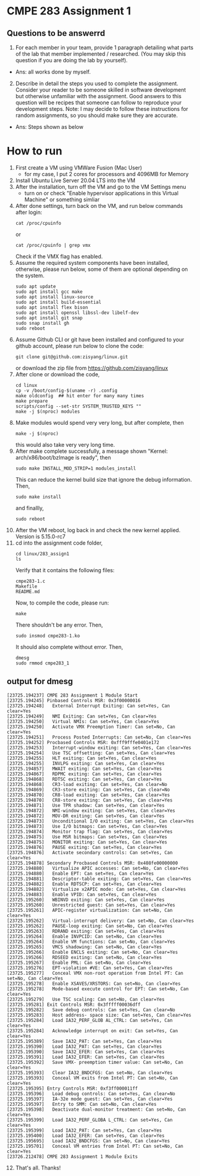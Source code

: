# CMPE 283 Assignment 1
## Questions to be answerrd
1. For each member in your team, provide 1 paragraph detailing what parts of the lab that member implemented / researched. (You may skip this question if you are doing the lab by yourself).
- Ans: all works done by myself.
2. Describe in detail the steps you used to complete the assignment. Consider your reader to be someone skilled in software development but otherwise unfamiliar with the assignment. Good answers to this question will be recipes that someone can follow to reproduce your development steps.
Note: I may decide to follow these instructions for random assignments, so you should make sure they are accurate.
- Ans: Steps shown as below

# How to run
1. First create a VM using VMWare Fusion (Mac User)
    - for my case, I put 2 cores for processors and 4096MB for Memory
2. Install Ubuntu Live Server 20.04 LTS into the VM
3. After the installation, turn off the VM and go to the VM Settings menu
    - turn on or check "Enable hypervisor applications in this Virtual Machine" or something simliar
4. After done settings, turn back on the VM, and run below commands after login:
    ```
    cat /proc/cpuinfo 
    ```
    or
    ```
    cat /proc/cpuinfo | grep vmx
    ```
    Check if the VMX flag has enabled.
5. Assume the required system components have been installed, otherwise, please run below, some of them are optional depending on the system.
    ```
    sudo apt update
    sudo apt install gcc make
    sudo apt install linux-source
    sudo apt install build-essential
    sudo apt install flex bison
    sudo apt install openssl libssl-dev libelf-dev
    sudo apt install git snap
    sudo snap install gh
    sudo reboot
    ```
6. Assume Github CLI or git have been installed and configured to your github account, please run below to clone the code:
    ```
    git clone git@github.com:zisyang/linux.git
    ```
    or download the zip file from https://github.com/zisyang/linux
7. After clone or download the code, 
    ```
    cd linux
    cp -v /boot/config-$(uname -r) .config
    make oldconfig  ## hit enter for many many times
    make prepare
    scripts/config --set-str SYSTEM_TRUSTED_KEYS ""
    make -j $(nproc) modules
    ```
8. Make modules would spend very very long, but after complete, then
    ```
    make -j $(nproc)
    ```
    this would also take very very long time. 
9. After make complete successfully, a message shown "Kernel: arch/x86/boot/bzImage is ready", then
    ```
    sudo make INSTALL_MOD_STRIP=1 modules_install
    ```
    This can reduce the kernel build size that ignore the debug information.
    Then,
    ```
    sudo make install
    ```
    and finallly,
    ```
    sudo reboot
    ```
10. After the VM reboot, log back in and check the new kernel applied. Version is 5.15.0-rc7
11. cd into the assignment code folder,
    ```
    cd linux/283_assign1
    ls
    ```
    Verify that it contains the following files:
    ```
    cmpe283-1.c
    Makefile
    README.md
    ```
    Now, to compile the code, please run:
    ```
    make
    ```
    There shouldn't be any error. Then,
    ```
    sudo insmod cmpe283-1.ko
    ```
    It should also complete without error. Then,
    ```
    dmesg
    sudo rmmod cmpe283_1
    ```

## output for dmesg
```
[23725.194237] CMPE 283 Assignment 1 Module Start
[23725.194245] Pinbased Controls MSR: 0x3f00000016
[23725.194248]   External Interrupt Exiting: Can set=Yes, Can clear=Yes
[23725.194249]   NMI Exiting: Can set=Yes, Can clear=Yes
[23725.194250]   Virtual NMIs: Can set=Yes, Can clear=Yes
[23725.194250]   Activate VMX Preemption Timer: Can set=No, Can clear=Yes
[23725.194251]   Process Posted Interrupts: Can set=No, Can clear=Yes
[23725.194252] Procbased Controls MSR: 0xfff9fffe0401e172
[23725.194253]   Interrupt-window exiting: Can set=Yes, Can clear=Yes
[23725.194254]   Use TSC offsetting: Can set=Yes, Can clear=Yes
[23725.194255]   HLT exiting: Can set=Yes, Can clear=Yes
[23725.194255]   INVLPG exiting: Can set=Yes, Can clear=Yes
[23725.194857]   MWAIT exiting: Can set=Yes, Can clear=Yes
[23725.194867]   RDPMC exiting: Can set=Yes, Can clear=Yes
[23725.194868]   RDTSC exiting: Can set=Yes, Can clear=Yes
[23725.194868]   CR3-load exiting: Can set=Yes, Can clear=No
[23725.194869]   CR3-store exiting: Can set=Yes, Can clear=No
[23725.194870]   CR8-load exiting: Can set=Yes, Can clear=Yes
[23725.194870]   CR8-store exiting: Can set=Yes, Can clear=Yes
[23725.194871]   Use TPR shadow: Can set=Yes, Can clear=Yes
[23725.194872]   NMI-window exiting: Can set=Yes, Can clear=Yes
[23725.194872]   MOV-DR exiting: Can set=Yes, Can clear=Yes
[23725.194873]   Unconditional I/O exiting: Can set=Yes, Can clear=Yes
[23725.194873]   Use I/O bitmaps: Can set=Yes, Can clear=Yes
[23725.194874]   Monitor trap flag: Can set=Yes, Can clear=Yes
[23725.194875]   Use MSR bitmaps: Can set=Yes, Can clear=Yes
[23725.194875]   MONITOR exiting: Can set=Yes, Can clear=Yes
[23725.194876]   PAUSE exiting: Can set=Yes, Can clear=Yes
[23725.194876]   Activate secondary controls: Can set=Yes, Can clear=Yes
[23725.194878] Secondary Procbased Controls MSR: 0x408fe00000000
[23725.194880]   Virtualize APIC accesses: Can set=No, Can clear=Yes
[23725.194880]   Enable EPT: Can set=Yes, Can clear=Yes
[23725.194881]   Descriptor-table exiting: Can set=Yes, Can clear=Yes
[23725.194882]   Enable RDTSCP: Can set=Yes, Can clear=Yes
[23725.194882]   Virtualize x2APIC mode: Can set=Yes, Can clear=Yes
[23725.194883]   Enable VPID: Can set=Yes, Can clear=Yes
[23725.195260]   WBINVD exiting: Can set=Yes, Can clear=Yes
[23725.195260]   Unrestricted guest: Can set=Yes, Can clear=Yes
[23725.195261]   APIC-register virtualization: Can set=No, Can clear=Yes
[23725.195262]   Virtual-interrupt delivery: Can set=No, Can clear=Yes
[23725.195262]   PAUSE-loop exiting: Can set=No, Can clear=Yes
[23725.195263]   RDRAND exiting: Can set=Yes, Can clear=Yes
[23725.195264]   Enable INVPCID: Can set=No, Can clear=Yes
[23725.195264]   Enable VM functions: Can set=No, Can clear=Yes
[23725.195265]   VMCS shadowing: Can set=No, Can clear=Yes
[23725.195266]   Enable ENCLS exiting: Can set=No, Can clear=Yes
[23725.195266]   RDSEED exiting: Can set=No, Can clear=Yes
[23725.195267]   Enable PML: Can set=No, Can clear=Yes
[23725.195276]   EPT-violation #VE: Can set=Yes, Can clear=Yes
[23725.195277]   Conceal VMX non-root operation from Intel PT: Can set=No, Can clear=Yes
[23725.195278]   Enable XSAVES/XRSTORS: Can set=No, Can clear=Yes
[23725.195278]   Mode-based execute control for EPT: Can set=No, Can clear=Yes
[23725.195279]   Use TSC scaling: Can set=No, Can clear=Yes
[23725.195281] Exit Controls MSR: 0x3fffff00036dff
[23725.195282]   Save debug controls: Can set=Yes, Can clear=No
[23725.195283]   Host address- space size: Can set=Yes, Can clear=Yes
[23725.195284]   Load IA32_PERF_GLOB AL_CTRL: Can set=Yes, Can clear=Yes
[23725.195284]   Acknowledge interrupt on exit: Can set=Yes, Can clear=Yes
[23725.195389]   Save IA32_PAT: Can set=Yes, Can clear=Yes
[23725.195390]   Load IA32_PAT: Can set=Yes, Can clear=Yes
[23725.195390]   Save IA32_EFER: Can set=Yes, Can clear=Yes
[23725.195391]   Load IA32_EFER: Can set=Yes, Can clear=Yes
[23725.195392]   Save VMX- preemption timer value: Can set=No, Can clear=Yes
[23725.195393]   Clear IA32_BNDCFGS: Can set=No, Can clear=Yes
[23725.195393]   Conceal VM exits from Intel PT: Can set=No, Can clear=Yes
[23725.195395] Entry Controls MSR: 0xf3ff000011ff
[23725.195396]   Load debug controls: Can set=Yes, Can clear=No
[23725.195397]   IA-32e mode guest: Can set=Yes, Can clear=Yes
[23725.195397]   Entry to SMM: Can set=No, Can clear=Yes
[23725.195398]   Deactivate dual-monitor treatment: Can set=No, Can clear=Yes
[23725.195399]   Load IA32_PERF_GLOBA L_CTRL: Can set=Yes, Can clear=Yes
[23725.195399]   Load IA32_PAT: Can set=Yes, Can clear=Yes
[23725.195400]   Load IA32_EFER: Can set=Yes, Can clear=Yes
[23725.195695]   Load IA32_BNDCFGS: Can set=No, Can clear=Yes
[23725.195701]   Conceal VM entries from Intel PT: Can set=No, Can clear=Yes
[23726.212478] CMPE 283 Assignment 1 Module Exits
```

12. That's all. Thanks!
